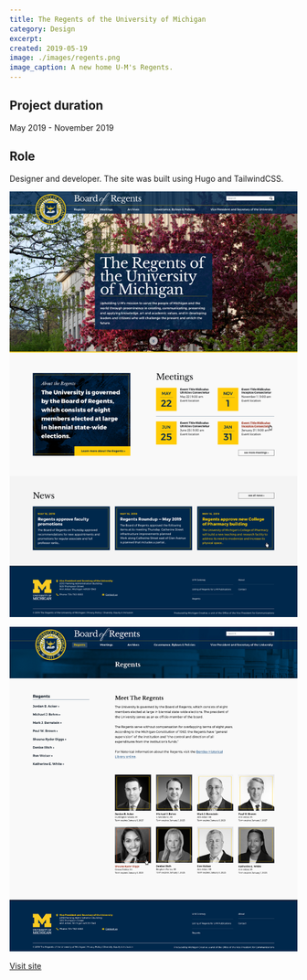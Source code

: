 ```yaml
---
title: The Regents of the University of Michigan
category: Design
excerpt: 
created: 2019-05-19
image: ./images/regents.png
image_caption: A new home U-M's Regents.
---
```

## Project duration

May 2019 - November 2019

## Role

Designer and developer. The site was built using Hugo and TailwindCSS.

![Home page of Regents](./images/regents-home.jpg)

![Some components for Regents](./images/regents-list.jpg)

[Visit site](https://regents.umich.edu/)